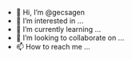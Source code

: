 - 👋 Hi, I’m @gecsagen
- 👀 I’m interested in ...
- 🌱 I’m currently learning ...
- 💞️ I’m looking to collaborate on ...
- 📫 How to reach me ...

<!---
gecsagen/gecsagen is a ✨ special ✨ repository because its `README.md` (this file) appears on your GitHub profile.
You can click the Preview link to take a look at your changes.
--->
